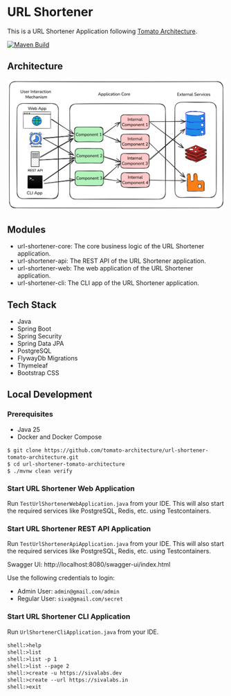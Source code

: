 # URL Shortener
This is a URL Shortener Application following [Tomato Architecture](https://tomato-architecture.github.io/).

[![Maven Build](https://github.com/tomato-architecture/url-shortener-tomato-architecture/actions/workflows/maven.yml/badge.svg)](https://github.com/tomato-architecture/url-shortener-tomato-architecture/actions/workflows/maven.yml)

## Architecture

![url-shortener-tomato-architecture.png](url-shortener-tomato-architecture.png)

## Modules
* url-shortener-core: The core business logic of the URL Shortener application.
* url-shortener-api: The REST API of the URL Shortener application.
* url-shortener-web: The web application of the URL Shortener application.
* url-shortener-cli: The CLI app of the URL Shortener application.

## Tech Stack
* Java
* Spring Boot
* Spring Security
* Spring Data JPA
* PostgreSQL
* FlywayDb Migrations
* Thymeleaf
* Bootstrap CSS

## Local Development

### Prerequisites
* Java 25
* Docker and Docker Compose

```shell
$ git clone https://github.com/tomato-architecture/url-shortener-tomato-architecture.git
$ cd url-shortener-tomato-architecture
$ ./mvnw clean verify
```

### Start URL Shortener Web Application
Run `TestUrlShortenerWebApplication.java` from your IDE. This will also start the required services like PostgreSQL, Redis, etc. using Testcontainers.

### Start URL Shortener REST API Application
Run `TestUrlShortenerApiApplication.java` from your IDE. This will also start the required services like PostgreSQL, Redis, etc. using Testcontainers.

Swagger UI: http://localhost:8080/swagger-ui/index.html

Use the following credentials to login:
* Admin User: `admin@gmail.com/admin`
* Regular User: `siva@gmail.com/secret`

### Start URL Shortener CLI Application
Run `UrlShortenerCliApplication.java` from your IDE.

```shell
shell:>help
shell:>list
shell:>list -p 1
shell:>list --page 2
shell:>create -u https://sivalabs.dev
shell:>create --url https://sivalabs.in
shell:>exit
```

